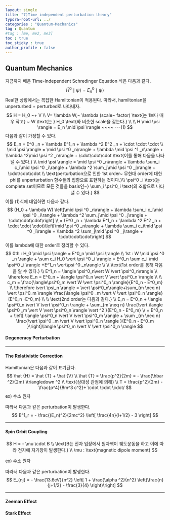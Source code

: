 ```yaml
---
layout: single
title: "7)Time independent perturbation theory"
typora-root-url: ../
categories : "Quantum-Mechanics"
tag : Quantum
#tag : [me, me2, me3]
toc : true
toc_sticky : true
author_profile : false
---
```

## Quantum Mechanics 

지금까지 배운 Time-Independent Schredinger Equation 식은 다음과 같다.
$$
\hat H^0 \mid \psi \rangle = E^0_n \mid \psi \rangle
$$
Real한 상황에서는 복잡한 Hamiltonian이 적용된다. 따라서, hamiltonian을 unperturbed + perturbed로 나타내자.
$$
H = H_0 ~+ V
\\
V= \lambda W,~ \lambda (scale~ factor) \text{는 1보다 매우 작고} ~ W \text{는 } H_0 \text{와 비슷한 scale을 갖는다.}
\\
\\
H \mid \psi \rangle = E_n \mid \psi \rangle ~~~~ ---(1)
$$
다음과 같이 가정할 수 있다. 
$$
E_n = E^0 _n + \lambda E^1_n + \lambda ^2 E^2 _n + \cdot \cdot \cdot
\\
\mid \psi \rangle = \mid \psi ^0 _n\rangle + \lambda \mid \psi ^1 _n\rangle + \lambda ^2\mid \psi ^2 _n\rangle + \cdot\cdot\cdot \text{이를 통해 다음을 나타낼 수 있다.}
\\
\mid \psi \rangle = \mid \psi ^0 _n\rangle + \lambda \sum_i c_i\mid \psi ^0 _i\rangle + \lambda ^2 \sum_j\mid \psi ^0 _j\rangle + \cdot\cdot\cdot \\
\text{perturbation으로 인한 1st order~ 무한대 order에 대한 phi를 unperturbation 함수들의 집함으로 표현하는 것이다.}\\
\psi^0 _i \text{는 complete set이므로 모든 것들을 basis인~} \sum_i \psi^0_i \text{의 조합으로 나타낼 수 있다.}
$$
이를 (1)식에 대입하면 다음과 같다.
$$
(H_0 + \lambda W) \left[\mid \psi ^0 _n\rangle + \lambda \sum_i c_i\mid \psi ^0 _i\rangle + \lambda ^2 \sum_j\mid \psi ^0 _j\rangle + \cdot\cdot\cdot\right]
\\
= (E^0 _n + \lambda E^1_n + \lambda ^2 E^2 _n + \cdot \cdot \cdot)\left[\mid \psi ^0 _n\rangle + \lambda \sum_i c_i\mid \psi ^0 _i\rangle + \lambda ^2 \sum_j\mid \psi ^0 _j\rangle + \cdot\cdot\cdot\right]
$$
이를 lambda에 대한 order로 정리할 수 있다.
$$
0th : H_0 \mid \psi \rangle = E^0_n \mid \psi \rangle
\\
1st : W \mid \psi ^0 _n \rangle + \sum c_i H_0 \vert \psi ^0 _i \rangle = E^0_n \sum c_i \mid \psi^0 _i \rangle +E^1_n \vert\psi ^0 _n\rangle
\\
\\
\text{1st order를 통해 다음을 알 수 있다.}
\\
E^1_n = \langle \psi^0_n\vert W \vert \psi^0_n\rangle
\\
\therefore E_n = E^0_n + \langle \psi^0_n \vert V \vert \psi^0_n \rangle
\\
\\
c_m = \frac{\langle\psi^0_m \vert W \vert \psi^0_n \rangle}{E^0_n - E^0_m}
\\
\therefore \vert \psi_n \rangle = \vert \psi^0_n\rangle+\sum_{m \neq n} \vert \psi^0_m \rangle \frac{\langle \psi^0 _m \vert V \vert \psi^0_n \rangle}{E^0_n -E^0_m}
\\
\\
\text{2nd order는 다음과 같다.}
\\
E_n = E^0_n + \langle \psi^0_n \vert V \vert \psi^0_n \rangle + \sum_{m \neq n} \frac{\vert \langle \psi^0 _m \vert V \vert \psi^0_n \rangle \vert ^2 }{E^0_n - E^0_m}
\\
= E^0_n + \left[  \langle \psi^0_n \vert V \vert \psi^0_m \rangle + \sum _{m \neq n} \frac{\vert \psi^0 _m \vert V \vert \psi^0_n \rangle }{E^0_n - E^0_m }\right]\langle \psi^0_m \vert V \vert \psi^0_n \rangle
$$

#### Degeneracy Perturbation





---

#### The Relativistic Correction

Hamiltonian은 다음과 같이 표기된다. 
$$
\hat {H} = \hat {T} + \hat {V}
\\
\hat {T} = \frac{p^2}{2m} = - \frac{\hbar ^2}{2m} \triangledown ^2
\\
\text{상대성 관점에 의해}
\\
T = \frac{p^2}{2m} - \frac{p^4}{8m^3 c^2}+ \cdot \cdot \cdot/
$$
ex) 수소 원자 

따라서 다음과 같은 perturbation이 발생한다.
$$
E^1_r = - \frac{(E_n)^2}{2mc^2} \left[ \frac{4n}{l+1/2} - 3 \right]
$$

---

#### Spin Orbit Coupling

$$
H = - \mu \cdot B
\\
\text{B는 전자 입장에서 원자핵이 궤도운동을 하고 이에 따라 전자에 자기장이 발생한다.}
\\
\mu : \text{magnetic dipole moment}
$$

ex) 수소 원자

따라서 다음과 같은 perturbation이 발생한다.
$$
E_{nj} = - \frac{13.6eV}{n^2} \left[ 1 + \frac{\alpha ^2}{n^2} \left(\frac{n}{j+1/2} - \frac{3}{4} \right)\right]
$$

---

#### Zeeman Effect

#### Stark Effect